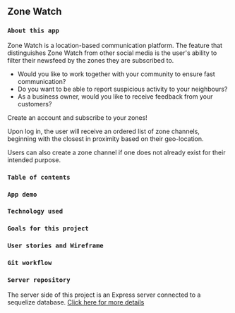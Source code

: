## Zone Watch

### `About this app`

Zone Watch is a location-based communication platform. The feature that distinguishes Zone Watch from other social media is the user's ability to filter their newsfeed by the zones they are subscribed to.

- Would you like to work together with your community to ensure fast communication?
- Do you want to be able to report suspicious activity to your neighbours?
- As a business owner, would you like to receive feedback from your customers?

Create an account and subscribe to your zones!

Upon log in, the user will receive an ordered list of zone channels, beginning with the closest in proximity based on their geo-location.

Users can also create a zone channel if one does not already exist for their intended purpose.

### `Table of contents`

### `App demo`

### `Technology used`

### `Goals for this project`

### `User stories and Wireframe`

### `Git workflow`

### `Server repository`

<p>The server side of this project is an Express server connected to a sequelize database. <a href="https://github.com/johnflentri/zone-watch-server">Click here for more details</a><p>

